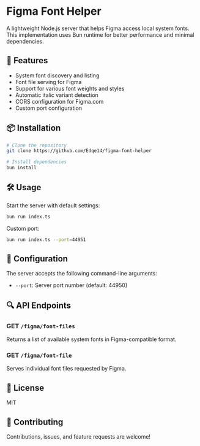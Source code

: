 # Figma Font Helper

A lightweight Node.js server that helps Figma access local system fonts. This implementation uses Bun runtime for better performance and minimal dependencies.

## 🚀 Features

- System font discovery and listing
- Font file serving for Figma
- Support for various font weights and styles
- Automatic italic variant detection
- CORS configuration for Figma.com
- Custom port configuration

## 📦 Installation

```bash
# Clone the repository
git clone https://github.com/Edqe14/figma-font-helper

# Install dependencies
bun install
```

## 🛠️ Usage

Start the server with default settings:

```bash
bun run index.ts
```

Custom port:

```bash
bun run index.ts --port=44951
```

## 🔧 Configuration

The server accepts the following command-line arguments:

- `--port`: Server port number (default: 44950)

## 🔍 API Endpoints

### GET `/figma/font-files`

Returns a list of available system fonts in Figma-compatible format.

### GET `/figma/font-file`

Serves individual font files requested by Figma.

## 📝 License

MIT

## 🤝 Contributing

Contributions, issues, and feature requests are welcome!
